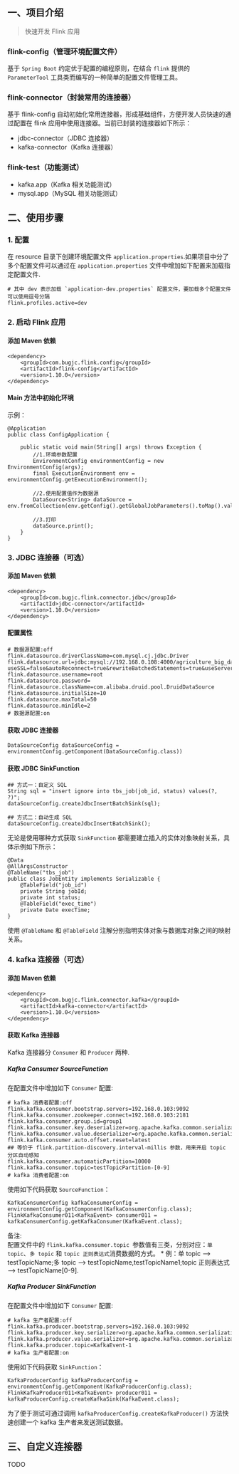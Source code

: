 ## 一、项目介绍
> 快速开发 Flink 应用
### flink-config（管理环境配置文件）
基于 `Spring Boot` 约定优于配置的编程原则，在结合 `flink` 提供的 `ParameterTool` 工具类而编写的一种简单的配置文件管理工具。

### flink-connector（封装常用的连接器）
基于 flink-config 自动初始化常用连接器，形成基础组件，方便开发人员快速的通过配置在 flink 应用中使用连接器。当前已封装的连接器如下所示：
- jdbc-connector（JDBC 连接器）
- kafka-connector（Kafka 连接器）

### flink-test（功能测试）
- kafka.app（Kafka 相关功能测试）
- mysql.app（MySQL 相关功能测试）

## 二、使用步骤

### 1. 配置
在 resource 目录下创建环境配置文件 `application.properties`.如果项目中分了多个配置文件可以通过在 `application.properties` 文件中增加如下配置来加载指定配置文件.
```
# 其中 dev 表示加载 `application-dev.properties` 配置文件，要加载多个配置文件可以使用逗号分隔
flink.profiles.active=dev
```

### 2. 启动 Flink 应用
#### 添加 Maven 依赖
```
<dependency>
    <groupId>com.bugjc.flink.config</groupId>
    <artifactId>flink-config</artifactId>
    <version>1.10.0</version>
</dependency>
```
#### Main 方法中初始化环境
示例：
```
@Application
public class ConfigApplication {

    public static void main(String[] args) throws Exception {
        //1.环境参数配置
        EnvironmentConfig environmentConfig = new EnvironmentConfig(args);
        final ExecutionEnvironment env = environmentConfig.getExecutionEnvironment();

        //2.使用配置值作为数据源
        DataSource<String> dataSource = env.fromCollection(env.getConfig().getGlobalJobParameters().toMap().values());

        //3.打印
        dataSource.print();
    }
}
```

### 3. JDBC 连接器（可选）
#### 添加 Maven 依赖
```
<dependency>
    <groupId>com.bugjc.flink.connector.jdbc</groupId>
    <artifactId>jdbc-connector</artifactId>
    <version>1.10.0</version>
</dependency>
```

#### 配置属性
```
# 数据源配置:off
flink.datasource.driverClassName=com.mysql.cj.jdbc.Driver
flink.datasource.url=jdbc:mysql://192.168.0.108:4000/agriculture_big_data?useSSL=false&autoReconnect=true&rewriteBatchedStatements=true&useServerPrepStmts=true&allowMultiQueries=true&useConfigs=maxPerformance
flink.datasource.username=root
flink.datasource.password=
flink.datasource.className=com.alibaba.druid.pool.DruidDataSource
flink.datasource.initialSize=10
flink.datasource.maxTotal=50
flink.datasource.minIdle=2
# 数据源配置:on
```
#### 获取 JDBC 连接器
```
DataSourceConfig dataSourceConfig = environmentConfig.getComponent(DataSourceConfig.class))
```

#### 获取 JDBC SinkFunction
```
## 方式一：自定义 SQL
String sql = "insert ignore into tbs_job(job_id, status) values(?, ?)";
dataSourceConfig.createJdbcInsertBatchSink(sql);

## 方式二：自动生成 SQL
dataSourceConfig.createJdbcInsertBatchSink();
```
无论是使用哪种方式获取 `SinkFunction` 都需要建立插入的实体对象映射关系，具体示例如下所示：
```
@Data
@AllArgsConstructor
@TableName("tbs_job")
public class JobEntity implements Serializable {
    @TableField("job_id")
    private String jobId;
    private int status;
    @TableField("exec_time")
    private Date execTime;
}
```
使用 `@TableName` 和 `@TableField` 注解分别指明实体对象与数据库对象之间的映射关系。

### 4. kafka 连接器（可选）
#### 添加 Maven 依赖
```
<dependency>
    <groupId>com.bugjc.flink.connector.kafka</groupId>
    <artifactId>kafka-connector</artifactId>
    <version>1.10.0</version>
</dependency>
```

#### 获取 Kafka 连接器
Kafka 连接器分 `Consumer` 和 `Producer` 两种.

##### Kafka Consumer SourceFunction
在配置文件中增加如下 `Consumer` 配置:
```
# kafka 消费者配置:off
flink.kafka.consumer.bootstrap.servers=192.168.0.103:9092
flink.kafka.consumer.zookeeper.connect=192.168.0.103:2181
flink.kafka.consumer.group.id=group1
flink.kafka.consumer.key.deserializer=org.apache.kafka.common.serialization.StringDeserializer
flink.kafka.consumer.value.deserializer=org.apache.kafka.common.serialization.StringDeserializer
flink.kafka.consumer.auto.offset.reset=latest
## 等价于 flink.partition-discovery.interval-millis 参数，用来开启 topic 分区自动感知
flink.kafka.consumer.automaticPartition=10000
flink.kafka.consumer.topic=testTopicPartition-[0-9]
# kafka 消费者配置:on
```
使用如下代码获取 `SourceFunction`：
```
KafkaConsumerConfig kafkaConsumerConfig = environmentConfig.getComponent(KafkaConsumerConfig.class);
FlinkKafkaConsumer011<KafkaEvent> consumer011 = kafkaConsumerConfig.getKafkaConsumer(KafkaEvent.class);
```

备注:  
配置文件中的 `flink.kafka.consumer.topic `参数值有三类，分别对应：`单 topic`、`多 topic` 和 `topic 正则表达式`消费数据的方式。
     * 例：单 topic --> testTopicName;多 topic --> testTopicName,testTopicName1;topic 正则表达式 --> testTopicName[0-9].

##### Kafka Producer SinkFunction
在配置文件中增加如下 `Consumer` 配置:
```
# kafka 生产者配置:off
flink.kafka.producer.bootstrap.servers=192.168.0.103:9092
flink.kafka.producer.key.serializer=org.apache.kafka.common.serialization.StringSerializer
flink.kafka.producer.value.serializer=org.apache.kafka.common.serialization.StringSerializer
flink.kafka.producer.topic=KafkaEvent-1
# kafka 生产者配置:on
```
使用如下代码获取 `SinkFunction`：
```
KafkaProducerConfig kafkaProducerConfig = environmentConfig.getComponent(KafkaProducerConfig.class);
FlinkKafkaProducer011<KafkaEvent> producer011 = kafkaProducerConfig.createKafkaSink(KafkaEvent.class);
```
为了便于测试可通过调用 `kafkaProducerConfig.createKafkaProducer()` 方法快速创建一个 kafka 生产者来发送测试数据。
   

## 三、自定义连接器
TODO